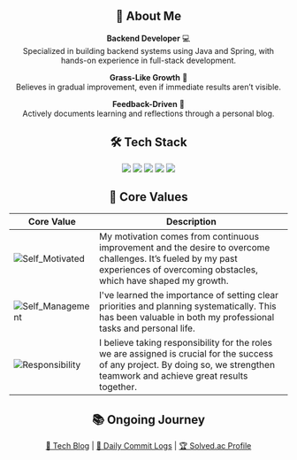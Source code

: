 <!-- README.md -->

<div align="center">
<!-- About Section -->
<h2>🐢 About Me</h2>

**Backend Developer** 💻  
Specialized in building backend systems using Java and Spring, with hands-on experience in full-stack development.

**Grass-Like Growth** 🌿  
Believes in gradual improvement, even if immediate results aren’t visible.

**Feedback-Driven** 📝  
Actively documents learning and reflections through a personal blog.


  
  <!-- Tech Skills Section -->
  <h2>🛠 Tech Stack</h2>
  <p>
    <img src="https://img.shields.io/badge/Java-%23ED8B00.svg?style=flat-square&logo=java&logoColor=white"/>
    <img src="https://img.shields.io/badge/Spring-%236DB33F.svg?style=flat-square&logo=spring&logoColor=white"/>
    <img src="https://img.shields.io/badge/MySQL-%2300f.svg?style=flat-square&logo=mysql&logoColor=white"/>
    <img src="https://img.shields.io/badge/React-61DAFB?style=flat&logo=React&logoColor=white"/>
    <img src="https://img.shields.io/badge/TypeScript-%23007ACC.svg?style=flat&logo=typescript&logoColor=white"/>
  </p>
  
  <!-- Core Values Section -->
<h2>🌱 Core Values</h2>

| Core Value        | Description                                                                                               |
|-------------------|-----------------------------------------------------------------------------------------------------------|
| ![Self_Motivated](https://img.shields.io/badge/Self_Motivated-729ff2?style=flat&logoColor=white)  | My motivation comes from continuous improvement and the desire to overcome challenges. It’s fueled by my past experiences of overcoming obstacles, which have shaped my growth. |
| ![Self_Management](https://img.shields.io/badge/Self_Management-729ff2?style=flat&logoColor=white) | I've learned the importance of setting clear priorities and planning systematically. This has been valuable in both my professional tasks and personal life. |
| ![Responsibility](https://img.shields.io/badge/Responsibility-02E6B4?style=flat&logoColor=white)  | I believe taking responsibility for the roles we are assigned is crucial for the success of any project. By doing so, we strengthen teamwork and achieve great results together. |


  
  <!-- Activities Section -->
  <h2>📚 Ongoing Journey</h2>
  <p>
    <a href="https://eundms.tistory.com/" target="_blank">📖 Tech Blog</a> | 
    <a href="https://daily-log.vercel.app/" target="_blank">📅 Daily Commit Logs</a> |
    <a href="https://solved.ac/dms" target="_blank">🏆 Solved.ac Profile</a>
  </p>
